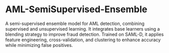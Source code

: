 # AML-SemiSupervised-Ensemble
A semi-supervised ensemble model for AML detection, combining supervised and unsupervised learning. It integrates base learners using a blending strategy to improve fraud detection. Trained on SAML-D, it applies feature engineering, cross-validation, and clustering to enhance accuracy while minimizing false positives.
